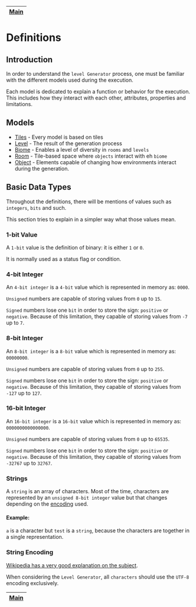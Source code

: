 | [Main](../README.md) |
| -------------------- |

# Definitions

## Introduction

In order to understand the `level Generator` process, one must be familiar with the different models used during the execution.

Each model is dedicated to explain a function or behavior for the execution. This includes how they interact with each other, attributes, properties and limitations.

## Models

- [Tiles](tile_definition.md#what-is-a-tile) - Every model is based on tiles
- [Level](level_definition.md#what-is-a-level) - The result of the generation process
- [Biome](biome_definition.md#what-is-a-biome) - Enables a level of diversity in `rooms` and `levels`
- [Room](room_definition.md#what-is-a-room) - Tile-based space where `objects` interact with eh `biome`
- [Object](object_definition.md#what-is-an-object) - Elements capable of changing how environments interact during the generation.

## Basic Data Types

Throughout the definitions, there will be mentions of values such as `integers`, `bits` and such.

This section tries to explain in a simpler way what those values mean.

### 1-bit Value

A `1-bit` value is the definition of binary: it is either `1` or `0`.

It is normally used as a status flag or condition.

### 4-bit Integer

An `4-bit integer` is a `4-bit` value which is represented in memory as: `0000`.

`Unsigned` numbers are capable of storing values from `0` up to `15`.

`Signed` numbers lose one `bit` in order to store the sign: `positive` or `negative`. Because of this limitation, they capable of storing values from `-7` up to `7`.

### 8-bit Integer

An `8-bit integer` is a `8-bit` value which is represented in memory as: `00000000`.

`Unsigned` numbers are capable of storing values from `0` up to `255`.

`Signed` numbers lose one `bit` in order to store the sign: `positive` or `negative`. Because of this limitation, they capable of storing values from `-127` up to `127`.

### 16-bit Integer

An `16-bit integer` is a `16-bit` value which is represented in memory as: `0000000000000000`.

`Unsigned` numbers are capable of storing values from `0` up to `65535`.

`Signed` numbers lose one `bit` in order to store the sign: `positive` or `negative`. Because of this limitation, they capable of storing values from `-32767` up to `32767`.

### Strings

A `string` is an array of characters. Most of the time, characters are represented by an `unsigned 8-bit integer` value but that changes depending on the [encoding](#string-encoding) used.

#### Example:

`a` is a character but `test` is a `string`, because the characters are together in a single representation.

### String Encoding

[Wikipedia has a very good explanation on the subject](https://en.wikipedia.org/wiki/Character_encoding).

When considering the `Level Generator`, all `characters` should use the `UTF-8` encoding exclusively.

| [Main](../README.md) |
| -------------------- |

